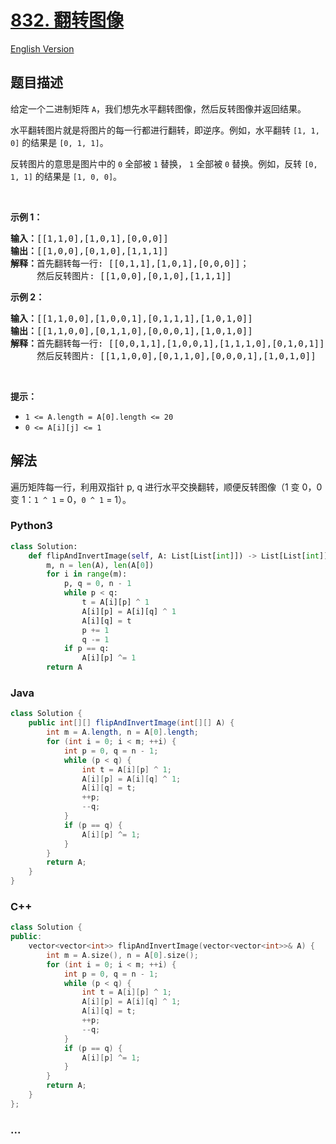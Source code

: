 # [832. 翻转图像](https://leetcode-cn.com/problems/flipping-an-image)

[English Version](/solution/0800-0899/0832.Flipping%20an%20Image/README_EN.md)

## 题目描述

<!-- 这里写题目描述 -->

<p>给定一个二进制矩阵 <code>A</code>，我们想先水平翻转图像，然后反转图像并返回结果。</p>

<p>水平翻转图片就是将图片的每一行都进行翻转，即逆序。例如，水平翻转 <code>[1, 1, 0]</code> 的结果是 <code>[0, 1, 1]</code>。</p>

<p>反转图片的意思是图片中的 <code>0</code> 全部被 <code>1</code> 替换， <code>1</code> 全部被 <code>0</code> 替换。例如，反转 <code>[0, 1, 1]</code> 的结果是 <code>[1, 0, 0]</code>。</p>

<p> </p>

<p><strong>示例 1：</strong></p>

<pre>
<strong>输入：</strong>[[1,1,0],[1,0,1],[0,0,0]]
<strong>输出：</strong>[[1,0,0],[0,1,0],[1,1,1]]
<strong>解释：</strong>首先翻转每一行: [[0,1,1],[1,0,1],[0,0,0]]；
     然后反转图片: [[1,0,0],[0,1,0],[1,1,1]]
</pre>

<p><strong>示例 2：</strong></p>

<pre>
<strong>输入：</strong>[[1,1,0,0],[1,0,0,1],[0,1,1,1],[1,0,1,0]]
<strong>输出：</strong>[[1,1,0,0],[0,1,1,0],[0,0,0,1],[1,0,1,0]]
<strong>解释：</strong>首先翻转每一行: [[0,0,1,1],[1,0,0,1],[1,1,1,0],[0,1,0,1]]；
     然后反转图片: [[1,1,0,0],[0,1,1,0],[0,0,0,1],[1,0,1,0]]
</pre>

<p> </p>

<p><strong>提示：</strong></p>

<ul>
	<li><code>1 <= A.length = A[0].length <= 20</code></li>
	<li><code>0 <= A[i][j] <= 1</code></li>
</ul>

## 解法

<!-- 这里可写通用的实现逻辑 -->

遍历矩阵每一行，利用双指针 p, q 进行水平交换翻转，顺便反转图像（1 变 0，0 变 1：`1 ^ 1` = 0，`0 ^ 1` = 1）。

<!-- tabs:start -->

### **Python3**

<!-- 这里可写当前语言的特殊实现逻辑 -->

```python
class Solution:
    def flipAndInvertImage(self, A: List[List[int]]) -> List[List[int]]:
        m, n = len(A), len(A[0])
        for i in range(m):
            p, q = 0, n - 1
            while p < q:
                t = A[i][p] ^ 1
                A[i][p] = A[i][q] ^ 1
                A[i][q] = t
                p += 1
                q -= 1
            if p == q:
                A[i][p] ^= 1
        return A
```

### **Java**

<!-- 这里可写当前语言的特殊实现逻辑 -->

```java
class Solution {
    public int[][] flipAndInvertImage(int[][] A) {
        int m = A.length, n = A[0].length;
        for (int i = 0; i < m; ++i) {
            int p = 0, q = n - 1;
            while (p < q) {
                int t = A[i][p] ^ 1;
                A[i][p] = A[i][q] ^ 1;
                A[i][q] = t;
                ++p;
                --q;
            }
            if (p == q) {
                A[i][p] ^= 1;
            }
        }
        return A;
    }
}
```

### **C++**

```cpp
class Solution {
public:
    vector<vector<int>> flipAndInvertImage(vector<vector<int>>& A) {
        int m = A.size(), n = A[0].size();
        for (int i = 0; i < m; ++i) {
            int p = 0, q = n - 1;
            while (p < q) {
                int t = A[i][p] ^ 1;
                A[i][p] = A[i][q] ^ 1;
                A[i][q] = t;
                ++p;
                --q;
            }
            if (p == q) {
                A[i][p] ^= 1;
            }
        }
        return A;
    }
};
```

### **...**

```

```

<!-- tabs:end -->
